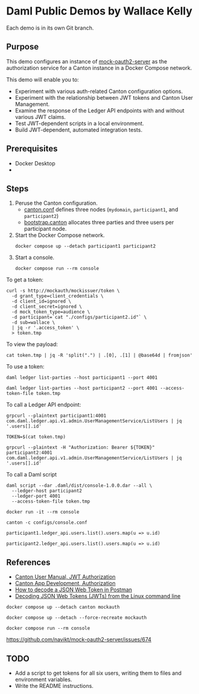 # Daml Public Demos by Wallace Kelly

Each demo is in its own Git branch.

## Purpose

This demo configures an instance of [mock-oauth2-server](https://github.com/navikt/mock-oauth2-server)
as the authorization service for a Canton instance in a Docker Compose network.

This demo will enable you to:

* Experiment with various auth-related Canton configuration options.
* Experiment with the relationship between JWT tokens and Canton User Management.
* Examine the response of the Ledger API endpoints with and without various JWT claims.
* Test JWT-dependent scripts in a local environment.
* Build JWT-dependent, automated integration tests.

## Prerequisites

* Docker Desktop
* 

## Steps

1. Peruse the Canton configuration.
   * [canton.conf](./configs/canton.conf) defines three nodes (`mydomain`, `participant1`, and `participant2`)
   * [bootstrap.canton](./configs/bootstrap.canton) allocates three parties and three users per participant node.
2. Start the Docker Compose network.
   ```
   docker compose up --detach participant1 participant2
   ```
3. Start a console.
   ```
   docker compose run --rm console
   ```

To get a token:

```
curl -s http://mockauth/mockissuer/token \
  -d grant_type=client_credentials \
  -d client_id=ignored \
  -d client_secret=ignored \
  -d mock_token_type=audience \
  -d participant=`cat "./configs/participant2.id"` \
  -d sub=wallace \
  | jq -r '.access_token' \
  > token.tmp
```

To view the payload:

```
cat token.tmp | jq -R 'split(".") | .[0], .[1] | @base64d | fromjson'
```

To use a token:

```
daml ledger list-parties --host participant1 --port 4001

daml ledger list-parties --host participant2 --port 4001 --access-token-file token.tmp
```

To call a Ledger API endpoint:

```
grpcurl --plaintext participant1:4001 com.daml.ledger.api.v1.admin.UserManagementService/ListUsers | jq '.users[].id'

TOKEN=$(cat token.tmp)

grpcurl --plaintext -H "Authorization: Bearer ${TOKEN}" participant2:4001 com.daml.ledger.api.v1.admin.UserManagementService/ListUsers | jq '.users[].id'
```

To call a Daml script

```
daml script --dar .daml/dist/console-1.0.0.dar --all \
  --ledger-host participant2
  --ledger-port 4001
  --access-token-file token.tmp
```

```
docker run -it --rm console

canton -c configs/console.conf

participant1.ledger_api.users.list().users.map(u => u.id)

participant2.ledger_api.users.list().users.map(u => u.id)
```

## References

* [Canton User Manual, JWT Authorization](https://docs.daml.com/canton/usermanual/apis.html#jwt-authorization)
* [Canton App Development, Authorization](https://docs.daml.com/app-dev/authorization.html)
* [How to decode a JSON Web Token in Postman](https://medium.com/@jeff.heienickle/how-to-decode-a-json-web-token-in-postman-5312b3434462)
* [Decoding JSON Web Tokens (JWTs) from the Linux command line](https://prefetch.net/blog/2020/07/14/decoding-json-web-tokens-jwts-from-the-linux-command-line/)







```
docker compose up --detach canton mockauth
```

```
docker compose up --detach --force-recreate mockauth
```

```
docker compose run --rm console
```

https://github.com/navikt/mock-oauth2-server/issues/674


## TODO

* Add a script to get tokens for all six users, writing them to files and environment variables.
* Write the README instructions.
